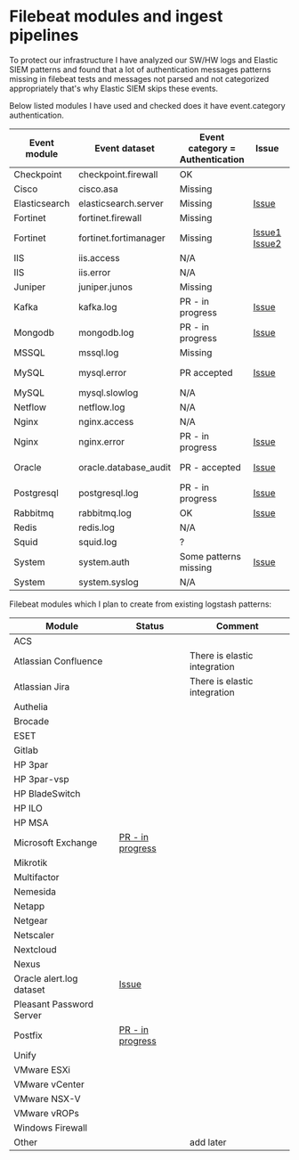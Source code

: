 # Filebeat modules and ingest pipelines

To protect our infrastructure I have analyzed our SW/HW logs and Elastic SIEM patterns and found that a lot of authentication messages patterns missing in filebeat tests and messages not parsed and not categorized appropriately that's why Elastic SIEM skips these events.

Below listed modules I have used and checked does it have event.category authentication.

| Event module  | Event dataset | Event category = Authentication | Issue | PR |
| ------------- | ------------- | ------------------------------- | ----- | -- |
| Checkpoint | checkpoint.firewall | OK |
| Cisco | cisco.asa | Missing |
| Elasticsearch | elasticsearch.server |  Missing | [Issue](https://github.com/elastic/beats/issues/32249) |
| Fortinet | fortinet.firewall | Missing |
| Fortinet | fortinet.fortimanager | Missing | [Issue1](https://github.com/elastic/beats/issues/34023) [Issue2](https://github.com/elastic/beats/issues/35176)|
| IIS | iis.access | N/A |
| IIS | iis.error | N/A |
| Juniper	| juniper.junos |	Missing |
| Kafka |	kafka.log | PR - in progress | [Issue](https://github.com/elastic/beats/issues/32229) | [PR - in progress](https://github.com/elastic/beats/pull/34683) |
| Mongodb |	mongodb.log | PR - in progress | [Issue](https://github.com/elastic/beats/issues/32248) | [PR - in progress](https://github.com/elastic/beats/pull/34731) |
| MSSQL |	mssql.log	| Missing |
| MySQL | mysql.error	| PR accepted | [Issue](https://github.com/elastic/beats/issues/32231) | [PR accepted](https://github.com/elastic/beats/pull/34810) |
| MySQL |	mysql.slowlog	| N/A |
| Netflow	| netflow.log	| N/A |
| Nginx	| nginx.access| N/A |
| Nginx	| nginx.error	| PR - in progress | [Issue](https://github.com/elastic/beats/issues/32157) | [PR - in progress](https://github.com/elastic/beats/pull/34704) |
| Oracle | oracle.database_audit | PR - accepted | [Issue](https://github.com/elastic/beats/issues/30975) |[PR - accepted](https://github.com/elastic/beats/pull/35127) |
| Postgresql |postgresql.log	| PR - in progress | [Issue](https://github.com/elastic/beats/issues/32228) | [PR - in progress](https://github.com/elastic/beats/pull/34744) |
| Rabbitmq	| rabbitmq.log| OK | [Issue](https://github.com/elastic/beats/issues/32255) |
| Redis	| redis.log |	N/A |
| Squid	| squid.log	| ? |
| System | system.auth |  Some patterns missing | [Issue](https://github.com/elastic/beats/issues/35044) |
| System | system.syslog | N/A |

Filebeat modules which I plan to create from existing logstash patterns:

| Module | Status | Comment |
| -------| ------ | ------- |
| ACS |
| Atlassian Confluence | | There is elastic integration |
| Atlassian Jira | | There is elastic integration |
| Authelia|
| Brocade | 
| ESET |
| Gitlab |
| HP 3par |
| HP 3par-vsp |
| HP BladeSwitch |
| HP ILO |
| HP MSA |
| Microsoft Exchange | [PR - in progress](https://github.com/elastic/beats/pull/35004) |
| Mikrotik |
| Multifactor |
| Nemesida |
| Netapp |
| Netgear |
| Netscaler |
| Nextcloud |
| Nexus |
| Oracle alert.log dataset | [Issue](https://github.com/elastic/beats/issues/34056) |
| Pleasant Password Server |
| Postfix | [PR - in progress](https://github.com/elastic/beats/pull/34980) |
| Unify |
| VMware ESXi |
| VMware vCenter |
| VMware NSX-V |
| VMware vROPs |
| Windows Firewall |
| Other | | add later |

